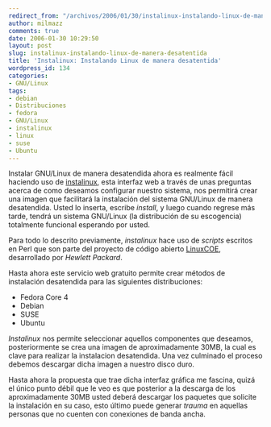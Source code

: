 ```yaml
---
redirect_from: "/archivos/2006/01/30/instalinux-instalando-linux-de-manera-desatentida/"
author: milmazz
comments: true
date: 2006-01-30 10:29:50
layout: post
slug: instalinux-instalando-linux-de-manera-desatentida
title: 'Instalinux: Instalando Linux de manera desatentida'
wordpress_id: 134
categories:
- GNU/Linux
tags:
- debian
- Distribuciones
- fedora
- GNU/Linux
- instalinux
- linux
- suse
- Ubuntu
---
```


Instalar GNU/Linux de manera desatendida ahora es realmente fácil haciendo uso de [instalinux](http://www.instalinux.com/), esta interfaz web a través de unas preguntas acerca de como deseamos configurar nuestro sistema, nos permitirá crear una imagen que facilitará la instalación del sistema GNU/Linux de manera desatendida. Usted lo inserta, escribe _install_, y luego cuando regrese más tarde, tendrá un sistema GNU/Linux (la distribución de su escogencia) totalmente funcional esperando por usted.

Para todo lo descrito previamente, _instalinux_ hace uso de _scripts_ escritos en Perl que son parte del proyecto de código abierto [LinuxCOE](http://linuxcoe.sourceforge.net/), desarrollado por _Hewlett Packard_.

Hasta ahora este servicio web gratuito permite crear métodos de instalación desatendida para las siguientes distribuciones:

  * Fedora Core 4
  * Debian
  * SUSE
  * Ubuntu

_Instalinux_ nos permite seleccionar aquellos componentes que deseamos, posteriormente se crea una imagen de aproximadamente 30MB, la cual es clave para realizar la instalacion desatendida. Una vez culminado el proceso debemos descargar dicha imagen a nuestro disco duro.

Hasta ahora la propuesta que trae dicha interfaz gráfica me fascina, quizá el único punto débil que le veo es que posterior a la descarga de los aproximadamente 30MB usted deberá descargar los paquetes que solicite la instalación en su caso, esto último puede generar _trauma_ en aquellas personas que no cuenten con conexiones de banda ancha.

